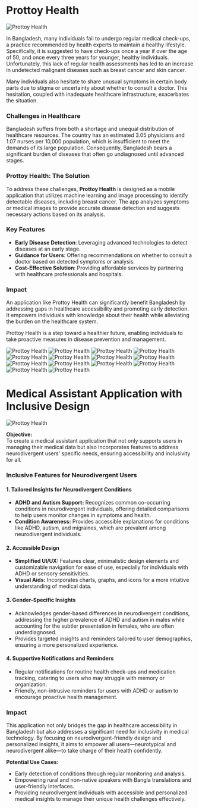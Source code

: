 # Prottoy Health

![Prottoy Health](images/Prottoy%20Health.png)

In Bangladesh, many individuals fail to undergo regular medical check-ups, a practice recommended by health experts to maintain a healthy lifestyle. Specifically, it is suggested to have check-ups once a year if over the age of 50, and once every three years for younger, healthy individuals. Unfortunately, this lack of regular health assessments has led to an increase in undetected malignant diseases such as breast cancer and skin cancer.  

Many individuals also hesitate to share unusual symptoms in certain body parts due to stigma or uncertainty about whether to consult a doctor. This hesitation, coupled with inadequate healthcare infrastructure, exacerbates the situation.  

### **Challenges in Healthcare**  
Bangladesh suffers from both a shortage and unequal distribution of healthcare resources. The country has an estimated 3.05 physicians and 1.07 nurses per 10,000 population, which is insufficient to meet the demands of its large population. Consequently, Bangladesh bears a significant burden of diseases that often go undiagnosed until advanced stages.  

### **Prottoy Health: The Solution**  
To address these challenges, **Prottoy Health** is designed as a mobile application that utilizes machine learning and image processing to identify detectable diseases, including breast cancer. The app analyzes symptoms or medical images to provide accurate disease detection and suggests necessary actions based on its analysis.  

### **Key Features**  
- **Early Disease Detection**: Leveraging advanced technologies to detect diseases at an early stage.  
- **Guidance for Users**: Offering recommendations on whether to consult a doctor based on detected symptoms or analysis.  
- **Cost-Effective Solution**: Providing affordable services by partnering with healthcare professionals and hospitals.  

### **Impact**  
An application like Prottoy Health can significantly benefit Bangladesh by addressing gaps in healthcare accessibility and promoting early detection. It empowers individuals with knowledge about their health while alleviating the burden on the healthcare system.  

Prottoy Health is a step toward a healthier future, enabling individuals to take proactive measures in disease prevention and management.

![Prottoy Health](images/Prottoy%20Health_02.jpg)
![Prottoy Health](images/Prottoy%20Health_03.jpg)
![Prottoy Health](images/Prottoy%20Health_04.jpg)
![Prottoy Health](images/Prottoy%20Health_05.jpg)
![Prottoy Health](images/Prottoy%20Health_06.jpg)
![Prottoy Health](images/Prottoy%20Health_07.jpg)
![Prottoy Health](images/Prottoy%20Health_08.jpg)
![Prottoy Health](images/Prottoy%20Health_09.jpg)
![Prottoy Health](images/Prottoy%20Health_10.jpg)
![Prottoy Health](images/Prottoy%20Health_11.jpg)
![Prottoy Health](images/Prottoy%20Health_12.jpg)
![Prottoy Health](images/Prottoy%20Health_13.jpg)
![Prottoy Health](images/Prottoy%20Health_14.jpg)
![Prottoy Health](images/Prottoy%20Health_15.jpg)




# **Medical Assistant Application with Inclusive Design**  

![Prottoy Health](images/neu2.gif)


**Objective:**  
To create a medical assistant application that not only supports users in managing their medical data but also incorporates features to address neurodivergent users' specific needs, ensuring accessibility and inclusivity for all.  


### **Inclusive Features for Neurodivergent Users**  

#### 1. **Tailored Insights for Neurodivergent Conditions**  
- **ADHD and Autism Support:** Recognizes common co-occurring conditions in neurodivergent individuals, offering detailed comparisons to help users monitor changes in symptoms and health.  
- **Condition Awareness:** Provides accessible explanations for conditions like ADHD, autism, and migraines, which are prevalent among neurodivergent individuals.  

#### 2. **Accessible Design**  
- **Simplified UI/UX:** Features clear, minimalistic design elements and customizable navigation for ease of use, especially for individuals with ADHD or sensory sensitivities.  
- **Visual Aids:** Incorporates charts, graphs, and icons for a more intuitive understanding of medical data.  

#### 3. **Gender-Specific Insights**  
- Acknowledges gender-based differences in neurodivergent conditions, addressing the higher prevalence of ADHD and autism in males while accounting for the subtler presentation in females, who are often underdiagnosed.  
- Provides targeted insights and reminders tailored to user demographics, ensuring a more personalized experience.  

#### 4. **Supportive Notifications and Reminders**  
- Regular notifications for routine health check-ups and medication tracking, catering to users who may struggle with memory or organization.  
- Friendly, non-intrusive reminders for users with ADHD or autism to encourage proactive health management.  

### **Impact**  
This application not only bridges the gap in healthcare accessibility in Bangladesh but also addresses a significant need for inclusivity in medical technology. By focusing on neurodivergent-friendly design and personalized insights, it aims to empower all users—neurotypical and neurodivergent alike—to take charge of their health confidently.  

**Potential Use Cases:**  
- Early detection of conditions through regular monitoring and analysis.  
- Empowering rural and non-native speakers with Bangla translations and user-friendly interfaces.  
- Providing neurodivergent individuals with accessible and personalized medical insights to manage their unique health challenges effectively.  










